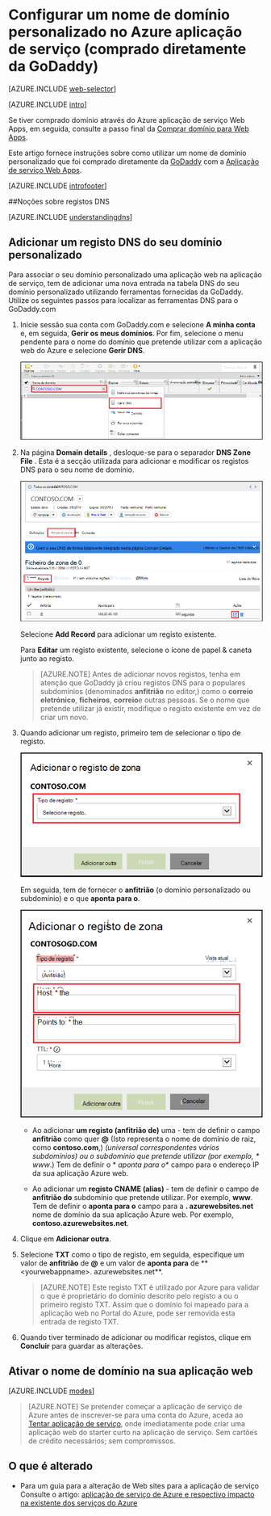<properties
    pageTitle="Configurar um nome de domínio personalizado no Azure aplicação de serviço (GoDaddy)"
    description="Saiba como utilizar um nome de domínio da GoDaddy com o Azure Web Apps"
    services="app-service"
    documentationCenter=""
    authors="erikre"
    manager="wpickett"
    editor="jimbe"/>

<tags
    ms.service="app-service"
    ms.workload="na"
    ms.tgt_pltfrm="na"
    ms.devlang="na"
    ms.topic="article"
    ms.date="01/12/2016"
    ms.author="cephalin"/>

# <a name="configure-a-custom-domain-name-in-azure-app-service-purchased-directly-from-godaddy"></a>Configurar um nome de domínio personalizado no Azure aplicação de serviço (comprado diretamente da GoDaddy)

[AZURE.INCLUDE [web-selector](../../includes/websites-custom-domain-selector.md)]

[AZURE.INCLUDE [intro](../../includes/custom-dns-web-site-intro.md)]

Se tiver comprado domínio através do Azure aplicação de serviço Web Apps, em seguida, consulte a passo final da [Comprar domínio para Web Apps](custom-dns-web-site-buydomains-web-app.md).

Este artigo fornece instruções sobre como utilizar um nome de domínio personalizado que foi comprado diretamente da [GoDaddy](https://godaddy.com) com a [Aplicação de serviço Web Apps](http://go.microsoft.com/fwlink/?LinkId=529714).

[AZURE.INCLUDE [introfooter](../../includes/custom-dns-web-site-intro-notes.md)]

<a name="understanding-records"></a>
##<a name="understanding-dns-records"></a>Noções sobre registos DNS

[AZURE.INCLUDE [understandingdns](../../includes/custom-dns-web-site-understanding-dns-raw.md)]

<a name="bkmk_configurecname"></a>
## <a name="add-a-dns-record-for-your-custom-domain"></a>Adicionar um registo DNS do seu domínio personalizado

Para associar o seu domínio personalizado uma aplicação web na aplicação de serviço, tem de adicionar uma nova entrada na tabela DNS do seu domínio personalizado utilizando ferramentas fornecidas da GoDaddy. Utilize os seguintes passos para localizar as ferramentas DNS para o GoDaddy.com

1. Inicie sessão sua conta com GoDaddy.com e selecione **A minha conta** e, em seguida, **Gerir os meus domínios**. Por fim, selecione o menu pendente para o nome do domínio que pretende utilizar com a aplicação web do Azure e selecione **Gerir DNS**.

    ![página de domínio personalizado para da GoDaddy](./media/web-sites-godaddy-custom-domain-name/godaddy-customdomain.png)

2. Na página **Domain details** , desloque-se para o separador **DNS Zone File** . Esta é a secção utilizada para adicionar e modificar os registos DNS para o seu nome de domínio.

    ![Separador DNS Zone File](./media/web-sites-godaddy-custom-domain-name/godaddy-zonetab.png)

    Selecione **Add Record** para adicionar um registo existente.

    Para **Editar** um registo existente, selecione o ícone de papel & caneta junto ao registo.

    > [AZURE.NOTE] Antes de adicionar novos registos, tenha em atenção que GoDaddy já criou registos DNS para o populares subdomínios (denominados **anfitrião** no editor,) como o **correio eletrónico**, **ficheiros**, **correio**e outras pessoas. Se o nome que pretende utilizar já existir, modifique o registo existente em vez de criar um novo.

4. Quando adicionar um registo, primeiro tem de selecionar o tipo de registo.

    ![Selecione o tipo de registo](./media/web-sites-godaddy-custom-domain-name/godaddy-selectrecordtype.png)

    Em seguida, tem de fornecer o **anfitrião** (o domínio personalizado ou subdomínio) e o que **aponta para o**.

    ![adicionar o registo de zona](./media/web-sites-godaddy-custom-domain-name/godaddy-addzonerecord.png)

    * Ao adicionar **um registo (anfitrião de)** uma - tem de definir o campo **anfitrião** como quer **@** (Isto representa o nome de domínio de raiz, como **contoso.com**,) *(universal correspondentes vários subdomínios) ou o subdomínio que pretende utilizar (por exemplo, * *www**.) Tem de definir o * *aponta para o** campo para o endereço IP da sua aplicação Azure web.

    * Ao adicionar um **registo CNAME (alias)** - tem de definir o campo de **anfitrião do** subdomínio que pretende utilizar. Por exemplo, **www**. Tem de definir o **aponta para o** campo para a **. azurewebsites.net** nome de domínio da sua aplicação Azure web. Por exemplo, **contoso.azurewebsites.net**.

5. Clique em **Adicionar outra**.
6. Selecione **TXT** como o tipo de registo, em seguida, especifique um valor de **anfitrião** de **@** e um valor de **aponta para** de ** &lt;yourwebappname&gt;. azurewebsites.net**.

    > [AZURE.NOTE] Este registo TXT é utilizado por Azure para validar o que é proprietário do domínio descrito pelo registo a ou o primeiro registo TXT. Assim que o domínio foi mapeado para a aplicação web no Portal do Azure, pode ser removida esta entrada de registo TXT.

5. Quando tiver terminado de adicionar ou modificar registos, clique em **Concluir** para guardar as alterações.

<a name="enabledomain"></a>
## <a name="enable-the-domain-name-on-your-web-app"></a>Ativar o nome de domínio na sua aplicação web

[AZURE.INCLUDE [modes](../../includes/custom-dns-web-site-enable-on-web-site.md)]

>[AZURE.NOTE] Se pretender começar a aplicação de serviço de Azure antes de inscrever-se para uma conta do Azure, aceda ao [Tentar aplicação de serviço](http://go.microsoft.com/fwlink/?LinkId=523751), onde imediatamente pode criar uma aplicação web do starter curto na aplicação de serviço. Sem cartões de crédito necessários; sem compromissos.

## <a name="whats-changed"></a>O que é alterado
* Para um guia para a alteração de Web sites para a aplicação de serviço Consulte o artigo: [aplicação de serviço de Azure e respectivo impacto na existente dos serviços do Azure](http://go.microsoft.com/fwlink/?LinkId=529714)
